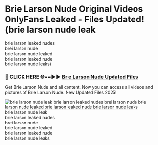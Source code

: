 # Brie Larson Nude Original Videos 0nlyFans Leaked - Files Updated! (brie larson nude leak<br>
brie larson leaked nudes<br>
brei larson nude<br>
brie larson nude leaked<br>
brie larson leaked nude<br>
brie larson nude leaks)

<h3>🔴 CLICK HERE 🌐==►► <a href="https://tinyurl.com/2p9ay9w9" rel="nofollow">Brie Larson Nude Updated Files</a></h3>

Get Brie Larson Nude and all content. Now you can access all videos and pictures of Brie Larson Nude. New Updated Files 2025!

[![brie larson nude leak<br>
brie larson leaked nudes<br>
brei larson nude<br>
brie larson nude leaked<br>
brie larson leaked nude<br>
brie larson nude leaks](https://i.imgur.com/KQgVmj3.gif)](https://tinyurl.com/2p9ay9w9)
brie larson nude leak<br>
brie larson leaked nudes<br>
brei larson nude<br>
brie larson nude leaked<br>
brie larson leaked nude<br>
brie larson nude leaks